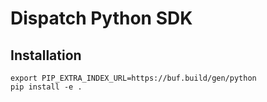 # Dispatch Python SDK

## Installation

```
export PIP_EXTRA_INDEX_URL=https://buf.build/gen/python
pip install -e .
```
